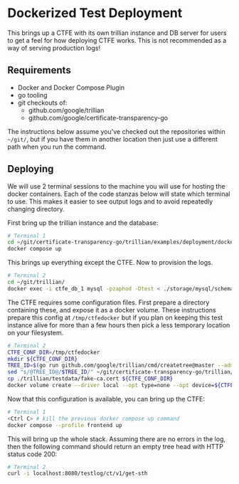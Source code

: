 # Dockerized Test Deployment

This brings up a CTFE with its own trillian instance and DB server for users to
get a feel for how deploying CTFE works. This is not recommended as a way of
serving production logs!

## Requirements

- Docker and Docker Compose Plugin
- go tooling
- git checkouts of:
  - github.com/google/trillian
  - github.com/google/certificate-transparency-go

The instructions below assume you've checked out the repositories within
`~/git/`, but if you have them in another location then just use a different
path when you run the command.

## Deploying

We will use 2 terminal sessions to the machine you will use for hosting the
docker containers. Each of the code stanzas below will state which terminal to
use. This makes it easier to see output logs and to avoid repeatedly changing
directory.

First bring up the trillian instance and the database:

```bash
# Terminal 1
cd ~/git/certificate-transparency-go/trillian/examples/deployment/docker/ctfe/
docker compose up
```

This brings up everything except the CTFE. Now to provision the logs.

```bash
# Terminal 2
cd ~/git/trillian/
docker exec -i ctfe_db_1 mysql -pzaphod -Dtest < ./storage/mysql/schema/storage.sql
```

The CTFE requires some configuration files. First prepare a directory containing
these, and expose it as a docker volume. These instructions prepare this config
at `/tmp/ctfedocker` but if you plan on keeping this test instance alive for
more than a few hours then pick a less temporary location on your filesystem.

```bash
# Terminal 2
CTFE_CONF_DIR=/tmp/ctfedocker
mkdir ${CTFE_CONF_DIR}
TREE_ID=$(go run github.com/google/trillian/cmd/createtree@master --admin_server=localhost:8090)
sed "s/@TREE_ID@/$TREE_ID/" ~/git/certificate-transparency-go/trillian/examples/deployment/docker/ctfe/ct_server.cfg > ${CTFE_CONF_DIR}/ct_server.cfg
cp ./trillian/testdata/fake-ca.cert ${CTFE_CONF_DIR}
docker volume create --driver local --opt type=none --opt device=${CTFE_CONF_DIR}--opt o=bind ctfe_config
```

Now that this configuration is available, you can bring up the CTFE:

```bash
# Terminal 1
<Ctrl C> # kill the previous docker compose up command
docker compose --profile frontend up
```

This will bring up the whole stack. Assuming there are no errors in the log,
then the following command should return an empty tree head with HTTP status
code 200:

```bash
# Terminal 2
curl -i localhost:8080/testlog/ct/v1/get-sth
```

